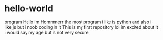# hello-world
program
Hello im Hommmerr the most program i like is python and also i like js but i noob coding in it
This is my first repository lol
im excited about it
i would say my age but is not very secure
